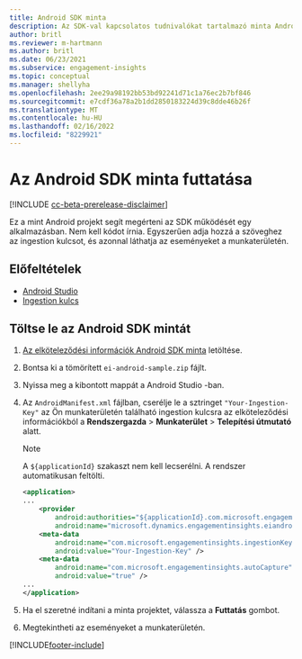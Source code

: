 ```yaml
---
title: Android SDK minta
description: Az SDK-val kapcsolatos tudnivalókat tartalmazó minta Android projekt
author: britl
ms.reviewer: m-hartmann
ms.author: britl
ms.date: 06/23/2021
ms.subservice: engagement-insights
ms.topic: conceptual
ms.manager: shellyha
ms.openlocfilehash: 2ee29a98192bb53bd92241d71c1a76ec2b7bf846
ms.sourcegitcommit: e7cdf36a78a2b1dd2850183224d39c8dde46b26f
ms.translationtype: MT
ms.contentlocale: hu-HU
ms.lasthandoff: 02/16/2022
ms.locfileid: "8229921"
---
```

# <a name="run-the-android-sdk-sample"></a>Az Android SDK minta futtatása

[!INCLUDE [cc-beta-prerelease-disclaimer](includes/cc-beta-prerelease-disclaimer.md)]

Ez a mint Android projekt segít megérteni az SDK működését egy alkalmazásban. Nem kell kódot írnia. Egyszerűen adja hozzá a szöveghez az ingestion kulcsot, és azonnal láthatja az eseményeket a munkaterületén.

## <a name="prerequisites"></a>Előfeltételek

- [Android Studio](https://developer.android.com/studio)
- [Ingestion kulcs](get-started-android.md)

## <a name="download-the-android-sdk-sample"></a>Töltse le az Android SDK mintát

1. [Az elköteleződési információk Android SDK minta](https://download.pi.dynamics.com/sdk/EI-SDKs/ei-android-sample.zip) letöltése.
1. Bontsa ki a tömörített `ei-android-sample.zip` fájlt.
1. Nyissa meg a kibontott mappát a Android Studio -ban.
1. Az `AndroidManifest.xml` fájlban, cserélje le a sztringet `"Your-Ingestion-Key"` az Ön munkaterületén található ingestion kulcsra az elköteleződési információkból a **Rendszergazda** > **Munkaterület** > **Telepítési útmutató** alatt. 

   > [!NOTE]
   > A `${applicationId}` szakaszt nem kell lecserélni. A rendszer automatikusan feltölti.

   ```xml
   <application>
   ...
       <provider
           android:authorities="${applicationId}.com.microsoft.engagementinsights.eiandroidsdk.AnalyticsContentProvider"
           android:name="microsoft.dynamics.engagementinsights.eiandroidsdk.AnalyticsContentProvider" />
       <meta-data
           android:name="com.microsoft.engagementinsights.ingestionKey"
           android:value="Your-Ingestion-Key" />
       <meta-data
           android:name="com.microsoft.engagementinsights.autoCapture"
           android:value="true" />
   ...
   </application>
   ```

1. Ha el szeretné indítani a minta projektet, válassza a **Futtatás** gombot.
1. Megtekintheti az eseményeket a munkaterületén.


[!INCLUDE[footer-include](../includes/footer-banner.md)]
